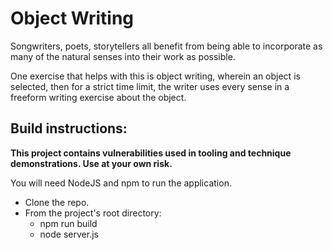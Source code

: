 # Object Writing
Songwriters, poets, storytellers all benefit from being able to incorporate
as many of the natural senses into their work as possible.

One exercise that helps with this is object writing, wherein an object is selected,
then for a strict time limit, the writer uses every sense in a freeform writing
exercise about the object.



## Build instructions:
**This project contains vulnerabilities used in tooling and technique demonstrations. Use at your own risk.**

You will need NodeJS and npm to run the application.
* Clone the repo.
* From the project's root directory:
  * npm run build
  * node server.js
